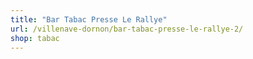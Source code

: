 ```yaml
---
title: "Bar Tabac Presse Le Rallye"
url: /villenave-dornon/bar-tabac-presse-le-rallye-2/
shop: tabac
---
```

